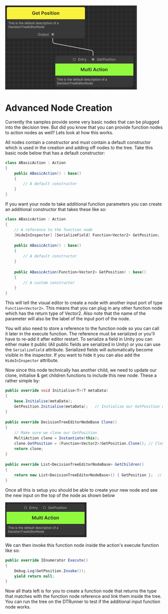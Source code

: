 ![banner](Resources/AdvancedNodeCreation.png)

# Advanced Node Creation

Currently the samples provide some very basic nodes that can be plugged into the decision tree. But did you know that you can provide function nodes to action nodes as well? Lets look at how this works.

All nodes contain a constructor and must contain a default constructor which is used in the creation and adding off nodes to the tree. Take this basic node below that has a default constructor:

```c#
class ABasicAction : Action 
{
    public ABasicAction() : base()
    {
        // A default constructor
    }
}
```

If you want your node to take additional function parameters you can create an additional constructor that takes these like so:

```c#
class ABasicAction : Action 
{
    // A reference to the function node
    [HideInInspector] [SerializeField] Function<Vector2> GetPosition;

    public ABasicAction() : base()
    {
        // A default constructor
    }

    public ABasicAction(Function<Vector2> GetPosition) : base()
    {
        // A custom constructor
    }
}
```

This will tell the visual editor to create a node with another input port of type `Function<Vector2>`. This means that you can plug in any other function node which has the return type of Vector2. Also note that the name of the parameter will also be the label of the input port of the node.

You will also need to store a reference to the function node so you can call it later in the execute function. The reference must be serialized or you'll have to re-add it after editor restart. To serialize a field in Unity you can either make it public (All public fields are serialized in Unity) or you can use the `SerializeField` attribute. Serialized fields will automatically become visible in the inspector. If you want to hide it you can also add the `HideInInspector` attribute.

Now since this node technically has another child, we need to update our clone, initialise & get children functions to include this new node. These a rather simple by:

```c#
public override void Initialise<T>(T metaData)
{
    base.Initialise(metaData);
    GetPosition.Initialise(metaData);   // Initialise our GetPosition with metaData also
}

public override DecisionTreeEditorNodeBase Clone()
{
    // Make sure we clone our GetPosition
    MultiAction clone = Instantiate(this);
    clone.GetPosition = (Function<Vector2>)GetPosition.Clone(); // Clone has to be explicitly cast to the type we want since it cannot be infered.
    return clone;
}

public override List<DecisionTreeEditorNodeBase> GetChildren()
{
    return new List<DecisionTreeEditorNodeBase>() { GetPosition };  // Return our GetPosition as a child of this node
}
```

Once all this is setup you should be able to create your new node and see the new input on the top of the node as shown below

![actionnode](Resources/MultiInputActionNode.png)

We can then invoke this function node inside the action's execute function like so:

```c#
public override IEnumerator Execute()
{
    Debug.Log(GetPosition.Invoke());
    yield return null;
}
```

Now all thats left is for you to create a function node that returns the type that matches with the function node reference and link them inside the tree. You can run the tree on the DTRunner to test if the additional input function node works.